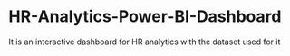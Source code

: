 # HR-Analytics-Power-BI-Dashboard
It is an interactive dashboard for HR analytics with the dataset used for it
